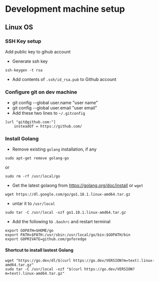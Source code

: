 # Development machine setup

## Linux OS

### SSH Key setup

Add public key to gihub account

* Generate ssh key 
```
ssh-keygen -t rsa
```

* Add contents of `.ssh/id_rsa.pub` to Github account

### Configure git on dev machine

* git config --global user.name "user name"
* git config --global user.email "user email"
* Add these two lines to `~/.gitconfig`
```
[url "git@github.com:"]
	insteadOf = https://github.com/
```

### Install Golang

* Remove existing `golang` installation, if any
```
sudo apt-get remove golang-go
```

or

```
sudo rm -rf /usr/local/go
```

* Get the latest golaong from https://golang.org/doc/install or `wget`
```
wget https://dl.google.com/go/go1.18.1.linux-amd64.tar.gz
```

* untar it to `/usr/local`
```
sudo tar -C /usr/local -xzf go1.18.1.linux-amd64.tar.gz
```

* Add the following to `.bashrc` and restart terminal
```
export GOPATH=$HOME/go
export PATH=$PATH:/usr/sbin:/usr/local/go/bin:$GOPATH/bin
export GOPRIVATE=github.com/goforedge
```

#### Shortcut to install lastest Golang

```
wget "https://go.dev/dl/$(curl https://go.dev/VERSION?m=text).linux-amd64.tar.gz"
sudo tar -C /usr/local -xzf "$(curl https://go.dev/VERSION?m=text).linux-amd64.tar.gz"
```
